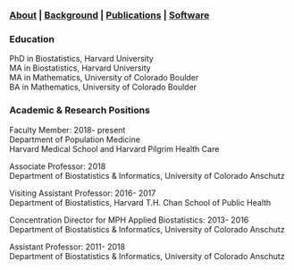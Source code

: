 ### [About](https://SharonLutz.github.io) | [Background](https://SharonLutz.github.io/background) | [Publications](https://SharonLutz.github.io/publications) | [Software](https://SharonLutz.github.io/software)

### Education
PhD in Biostatistics, Harvard University <br>
MA in Biostatistics, Harvard University <br>
MA in Mathematics, University of Colorado Boulder <br>
BA in Mathematics, University of Colorado Boulder 

### Academic & Research Positions
Faculty Member: 2018- present <br>
Department of Population Medicine <br>
Harvard Medical School and Harvard Pilgrim Health Care 

Associate Professor: 2018 <br>
Department of Biostatistics & Informatics, University of Colorado Anschutz

Visiting Assistant Professor: 2016- 2017<br>
Department of Biostatistics, Harvard T.H. Chan School of Public Health

Concentration Director for MPH Applied Biostatistics: 2013- 2016<br>
Department of Biostatistics & Informatics, University of Colorado Anschutz 

Assistant Professor: 2011- 2018<br>
Department of Biostatistics & Informatics, University of Colorado Anschutz
